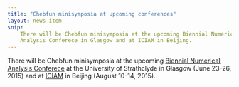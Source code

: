 ```yaml
---
title: "Chebfun minisymposia at upcoming conferences"
layout: news-item
snip:
    There will be Chebfun minisymposia at the upcoming Biennial Numerical
    Analysis Conferece in Glasgow and at ICIAM in Beijing.
---
```


There will be Chebfun minisymposia at the upcoming [Biennial Numerical Analysis
Conferece][naconf2015] at the University of Strathclyde in Glasgow (June 23-26,
2015) and at [ICIAM][iciam2015] in Beijing (August 10-14, 2015).

[naconf2015]: http://numericalanalysisconference.org.uk/
[iciam2015]: http://www.iciam2015.cn/
